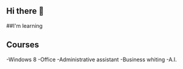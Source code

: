 ## Hi there 👋

<!--
**macielemsf/macielemsf** is a ✨ _special_ ✨ repository because its `README.md` (this file) appears on your GitHub profile.


##I'm Maciele; I've 26 old; New to the world of technology but eager to learn;
##🔭 I’m currently working on advisor in Federal District Labor Secretary 
##🌱 I’m currently learning CyberSecurity 
##🤔 I’m looking for help with EVERYTHING
##📫 How to reach me: macielemsf@gmail.com (personal profile) or maciele57972496@edu.df.senac.br (student profile)
##⚡ Fun fact: very curious and interested
-->
##I'm learning
            <i class="devicon-windows8-original-wordmark"></i><i class="devicon-oracle-original"></i>
            
## Courses       
-Windows 8
-Office
-Administrative assistant
-Business whiting
-A.I.

